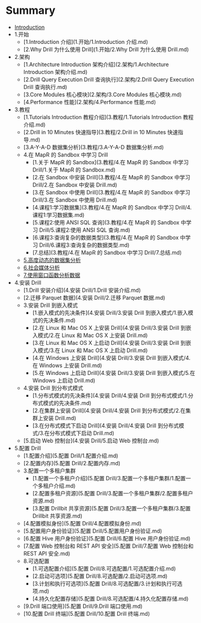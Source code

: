# Summary

* [Introduction](README.md)
* 1.开始
   * [1.Introduction 介绍](1.开始/1.Introduction 介绍.md)
   * [2.Why Drill 为什么使用 Drill](1.开始/2.Why Drill 为什么使用 Drill.md)
* 2.架构
   * [1.Architecture Introduction 架构介绍](2.架构/1.Architecture Introduction 架构介绍.md)
   * [2.Drill Query Execution Drill 查询执行](2.架构/2.Drill Query Execution Drill 查询执行.md)
   * [3.Core Modules 核心模块](2.架构/3.Core Modules 核心模块.md)
   * [4.Performance 性能](2.架构/4.Performance 性能.md)
* 3.教程
   * [1.Tutorials Introduction 教程介绍](3.教程/1.Tutorials Introduction 教程介绍.md)
   * [2.Drill in 10 Minutes 快速指导](3.教程/2.Drill in 10 Minutes 快速指导.md)
   * [3.A-Y-A-D 数据集分析](3.教程/3.A-Y-A-D 数据集分析.md)
   * 4.在 MapR 的 Sandbox 中学习 Drill
       * [1.关于 MapR 的 Sandbox](3.教程/4.在 MapR 的 Sandbox 中学习 Drill/1.关于 MapR 的 Sandbox.md)
       * [2.在 Sandbox 中安装 Drill](3.教程/4.在 MapR 的 Sandbox 中学习 Drill/2.在 Sandbox 中安装 Drill.md)
       * [3.在 Sandbox 中使用 Drill](3.教程/4.在 MapR 的 Sandbox 中学习 Drill/3.在 Sandbox 中使用 Drill.md)
       * [4.课程1:学习数据集](3.教程/4.在 MapR 的 Sandbox 中学习 Drill/4.课程1:学习数据集.md)
       * [5.课程2:使用 ANSI SQL 查询](3.教程/4.在 MapR 的 Sandbox 中学习 Drill/5.课程2:使用 ANSI SQL 查询.md)
       * [6.课程3:查询复杂的数据类型](3.教程/4.在 MapR 的 Sandbox 中学习 Drill/6.课程3:查询复杂的数据类型.md)
       * [7.总结](3.教程/4.在 MapR 的 Sandbox 中学习 Drill/7.总结.md)
   * [5.高度动态的数据集分析](3.教程/5.高度动态的数据集分析.md)
   * [6.社会媒体分析](3.教程/6.社会媒体分析.md)
   * [7.使用窗口函数分析数据](3.教程/7.使用窗口函数分析数据.md)
* 4.安装 Drill
   * [1.Drill 安装介绍](4.安装 Drill/1.Drill 安装介绍.md)
   * [2.迁移 Parquet 数据](4.安装 Drill/2.迁移 Parquet 数据.md)
   * 3.安装 Drill 到嵌入模式
     * [1.嵌入模式的先决条件](4.安装 Drill/3.安装 Drill 到嵌入模式/1.嵌入模式的先决条件.md)
     * [2.在 Linux 和 Mac OS X 上安装 Drill](4.安装 Drill/3.安装 Drill 到嵌入模式/2.在 Linux 和 Mac OS X 上安装 Drill.md)
     * [3.在 Linux 和 Mac OS X 上启动 Drill](4.安装 Drill/3.安装 Drill 到嵌入模式/3.在 Linux 和 Mac OS X 上启动 Drill.md)
     * [4.在 Windows 上安装 Drill](4.安装 Drill/3.安装 Drill 到嵌入模式/4.在 Windows 上安装 Drill.md)
     * [5.在 Windows 上启动 Drill](4.安装 Drill/3.安装 Drill 到嵌入模式/5.在 Windows 上启动 Drill.md)
   * 4.安装 Drill 到分布式模式
     * [1.分布式模式的先决条件](4.安装 Drill/4.安装 Drill 到分布式模式/1.分布式模式的先决条件.md)
     * [2.在集群上安装 Drill](4.安装 Drill/4.安装 Drill 到分布式模式/2.在集群上安装 Drill.md)
     * [3.在分布式模式下启动 Drill](4.安装 Drill/4.安装 Drill 到分布式模式/3.在分布式模式下启动 Drill.md)
   * [5.启动 Web 控制台](4.安装 Drill/5.启动 Web 控制台.md)
* 5.配置 Drill
  * [1.配置介绍](5.配置 Drill/1.配置介绍.md)
  * [2.配置内存](5.配置 Drill/2.配置内存.md)
  * 3.配置一个多租户集群
    * [1.配置一个多租户介绍](5.配置 Drill/3.配置一个多租户集群/1.配置一个多租户介绍.md)
    * [2.配置多租户资源](5.配置 Drill/3.配置一个多租户集群/2.配置多租户资源.md)
    * [3.配置 Drillbit 共享资源](5.配置 Drill/3.配置一个多租户集群/3.配置 Drillbit 共享资源.md)
  * [4.配置模拟身份](5.配置 Drill/4.配置模拟身份.md)
  * [5.配置用户身份验证](5.配置 Drill/5.配置用户身份验证.md)
  * [6.配置 Hive 用户身份验证](5.配置 Drill/6.配置 Hive 用户身份验证.md)
  * [7.配置 Web 控制台和 REST API 安全](5.配置 Drill/7.配置 Web 控制台和 REST API 安全.md)
  * 8.可选配置
    * [1.可选配置介绍](5.配置 Drill/8.可选配置/1.可选配置介绍.md)
    * [2.启动可选项](5.配置 Drill/8.可选配置/2.启动可选项.md)
    * [3.计划和执行可选项](5.配置 Drill/8.可选配置/3.计划和执行可选项.md)
    * [4.持久化配置存储](5.配置 Drill/8.可选配置/4.持久化配置存储.md)
  * [9.Drill 端口使用](5.配置 Drill/9.Drill 端口使用.md)
  * [10.配置 Drill 终端](5.配置 Drill/10.配置 Drill 终端.md)
